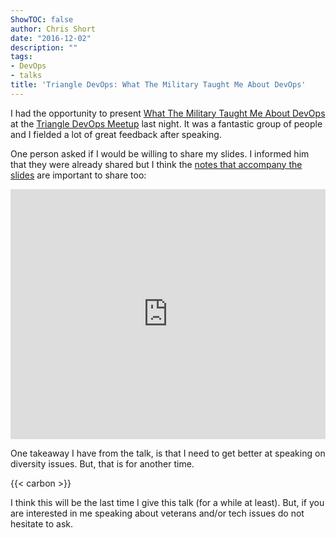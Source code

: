 ```yaml
---
ShowTOC: false
author: Chris Short
date: "2016-12-02"
description: ""
tags:
- DevOps
- talks
title: 'Triangle DevOps: What The Military Taught Me About DevOps'
---
```


I had the opportunity to present [What The Military Taught Me About DevOps](/what-the-military-taught-me-about-devops/) at the [Triangle DevOps Meetup](https://www.meetup.com/Triangle-DevOps/events/235751024/) last night. It was a fantastic group of people and I fielded a lot of great feedback after speaking.


One person asked if I would be willing to share my slides. I informed him that they were already shared but I think the [notes that accompany the slides](https://cdn.chrisshort.net/chrisshort/What%20the%20Military%20Taught%20Me%20About%20DevOps.pdf) are important to share too:

<embed src="https://cdn.chrisshort.net/chrisshort/What%20the%20Military%20Taught%20Me%20About%20DevOps.pdf" width="100%" height="400" alt="pdf" />

One takeaway I have from the talk, is that I need to get better at speaking on diversity issues. But, that is for another time.

{{< carbon >}}

I think this will be the last time I give this talk (for a while at least). But, if you are interested in me speaking about veterans and/or tech issues do not hesitate to ask.

